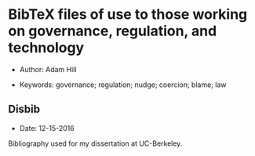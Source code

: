 # BibTeX files of use to those working on governance, regulation, and technology

* Author: Adam Hill

* Keywords: governance; regulation; nudge; coercion; blame; law


## Disbib

* Date: 12-15-2016

Bibliography used for my dissertation at UC-Berkeley.
